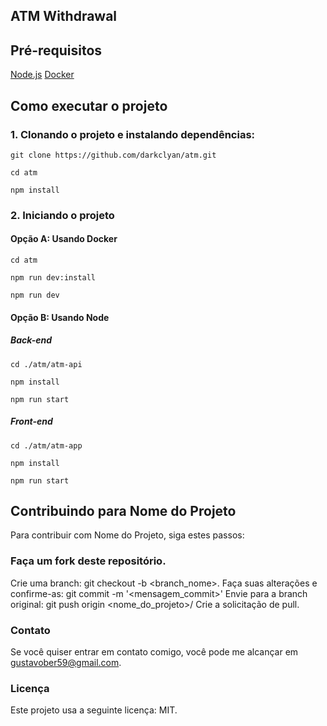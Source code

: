 ## ATM Withdrawal

## Pré-requisitos

[Node.js](https://nodejs.org/en/download)
[Docker](https://www.docker.com/get-started/)

## Como executar o projeto

### 1. Clonando o projeto e instalando dependências:

```
git clone https://github.com/darkclyan/atm.git
```

```
cd atm
```

```
npm install
```

### 2. Iniciando o projeto

#### Opção A: Usando Docker

```
cd atm
```

```
npm run dev:install
```

```
npm run dev
```

#### Opção B: Usando Node

##### Back-end

```
cd ./atm/atm-api
```

```
npm install
```

```
npm run start
```

##### Front-end

```
cd ./atm/atm-app
```

```
npm install
```

```
npm run start
```

## Contribuindo para Nome do Projeto

Para contribuir com Nome do Projeto, siga estes passos:

### Faça um fork deste repositório.

Crie uma branch: git checkout -b <branch_nome>.
Faça suas alterações e confirme-as: git commit -m '<mensagem_commit>'
Envie para a branch original: git push origin <nome_do_projeto>/<local>
Crie a solicitação de pull.

### Contato

Se você quiser entrar em contato comigo, você pode me alcançar em <gustavober59@gmail.com>.

### Licença

Este projeto usa a seguinte licença: MIT.
